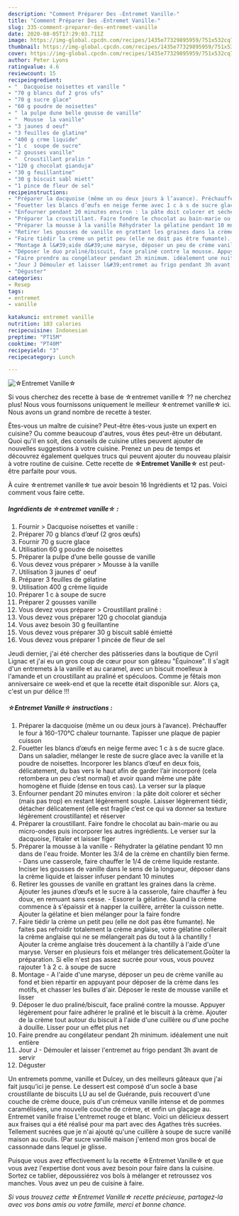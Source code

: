 ```yaml
---
description: "Comment Préparer Des ☆Entremet Vanille☆"
title: "Comment Préparer Des ☆Entremet Vanille☆"
slug: 335-comment-preparer-des-entremet-vanille
date: 2020-08-05T17:29:03.711Z
image: https://img-global.cpcdn.com/recipes/1435e77329895959/751x532cq70/☆entremet-vanille☆-photo-principale-de-la-recette.jpg
thumbnail: https://img-global.cpcdn.com/recipes/1435e77329895959/751x532cq70/☆entremet-vanille☆-photo-principale-de-la-recette.jpg
cover: https://img-global.cpcdn.com/recipes/1435e77329895959/751x532cq70/☆entremet-vanille☆-photo-principale-de-la-recette.jpg
author: Peter Lyons
ratingvalue: 4.6
reviewcount: 15
recipeingredient:
- "  Dacquoise noisettes et vanille "
- "70 g blancs duf 2 gros ufs"
- "70 g sucre glace"
- "60 g poudre de noisettes"
- " la pulpe dune belle gousse de vanille"
- "  Mousse  la vanille"
- "3 jaunes d oeuf"
- "3 feuilles de glatine"
- "400 g crme liquide"
- "1 c  soupe de sucre"
- "2 gousses vanille"
- "  Croustillant pralin "
- "120 g chocolat gianduja"
- "30 g feuillantine"
- "30 g biscuit sabl miett"
- "1 pince de fleur de sel"
recipeinstructions:
- "Préparer la dacquoise (même un ou deux jours à l’avance). Préchauffer le four à 160-170°C chaleur tournante. Tapisser une plaque de papier cuisson"
- "Fouetter les blancs d’œufs en neige ferme avec 1 c à s de sucre glace. Dans un saladier, mélanger le reste de sucre glace avec la vanille et la poudre de noisettes. Incorporer les blancs d’œuf en deux fois, délicatement, du bas vers le haut afin de garder l’air incorporé (cela retombera un peu c’est normal) et avoir quand même une pâte homogène et fluide (dense en tous cas). La verser sur la plaque"
- "Enfourner pendant 20 minutes environ : la pâte doit colorer et sécher (mais pas trop) en restant légèrement souple. Laisser légèrement tiédir, détacher délicatement (elle est fragile c’est ce qui va donner sa texture légèrement croustillante) et réserver"
- "Préparer la croustillant. Faire fondre le chocolat au bain-marie ou au micro-ondes puis incorporer les autres ingrédients. Le verser sur la dacquoise, l’étaler et laisser figer"
- "Préparer la mousse à la vanille Réhydrater la gélatine pendant 10 mn dans de l&#39;eau froide. Monter les 3/4 de la crème en chantilly bien ferme. Dans une casserole, faire chauffer le 1/4 de crème liquide restante. Inciser les gousses de vanille dans le sens de la longueur, déposer dans la crème liquide et laisser infuser pendant 10 minutes"
- "Retirer les gousses de vanille en grattant les graines dans la crème. Ajouter les jaunes d’œufs et le sucre à la casserole, faire chauffer à feu doux, en remuant sans cesse. Essorer la gélatine. Quand la crème commence à s&#39;épaissir et à napper la cuillère, arrêter la cuisson nette. Ajouter la gélatine et bien mélanger pour la faire fondre"
- "Faire tiédir la crème un petit peu (elle ne doit pas être fumante). Ne faites pas refroidir totalement la crème anglaise, votre gélatine collerait la crème anglaise qui ne se mélangerait pas du tout à la chantilly ! Ajouter la crème anglaise très doucement à la chantilly à l&#39;aide d&#39;une maryse. Verser en plusieurs fois et mélanger très délicatement.Goûter la préparation. Si elle n&#39;est pas assez sucrée pour vous, vous pouvez rajouter 1 à 2 c. à soupe de sucre"
- "Montage A l&#39;aide d&#39;une maryse, déposer un peu de crème vanille au fond et bien répartir en appuyant pour déposer de la crème dans les motifs, et chasser les bulles d&#39;air. Déposer le reste de mousse vanille et lisser"
- "Déposer le duo praliné/biscuit, face praliné contre la mousse. Appuyer légèrement pour faire adhérer le praliné et le biscuit à la crème. Ajouter de la crème tout autour du biscuit à l&#39;aide d&#39;une cuillère ou d&#39;une poche à douille. Lisser pour un effet plus net"
- "Faire prendre au congélateur pendant 2h minimum. idéalement une nuit entière"
- "Jour J Démouler et laisser l&#39;entremet au frigo pendant 3h avant de servir"
- "Déguster"
categories:
- Resep
tags:
- entremet
- vanille

katakunci: entremet vanille 
nutrition: 103 calories
recipecuisine: Indonesian
preptime: "PT15M"
cooktime: "PT40M"
recipeyield: "3"
recipecategory: Lunch

---
```



![☆Entremet Vanille☆](https://img-global.cpcdn.com/recipes/1435e77329895959/751x532cq70/☆entremet-vanille☆-photo-principale-de-la-recette.jpg)

Si vous cherchez des recette à base de ☆entremet vanille☆ ?? ne cherchez plus! Nous vous fournissons uniquement le meilleur ☆entremet vanille☆ ici. Nous avons un grand nombre de recette à tester.

Êtes-vous un maître de cuisine? Peut-être êtes-vous juste un expert en cuisine? Ou comme beaucoup d'autres, vous êtes peut-être un débutant. Quoi qu'il en soit, des conseils de cuisine utiles peuvent ajouter de nouvelles suggestions à votre cuisine. Prenez un peu de temps et découvrez également quelques trucs qui peuvent ajouter du nouveau plaisir à votre routine de cuisine. Cette recette de <strong> ☆Entremet Vanille☆ </strong> est peut-être parfaite pour vous.

<!--inarticleads1-->

À cuire ☆entremet vanille☆ tue avoir besoin 16 Ingrédients et 12 pas. Voici comment vous faire cette.

##### Ingrédients de ☆entremet vanille☆ :

1. Fournir  &gt; Dacquoise noisettes et vanille :
1. Préparer 70 g blancs d’œuf (2 gros œufs)
1. Fournir 70 g sucre glace
1. Utilisation 60 g poudre de noisettes
1. Préparer  la pulpe d’une belle gousse de vanille
1. Vous devez vous préparer  &gt; Mousse à la vanille
1. Utilisation 3 jaunes d&#39; oeuf
1. Préparer 3 feuilles de gélatine
1. Utilisation 400 g crème liquide
1. Préparer 1 c à soupe de sucre
1. Préparer 2 gousses vanille
1. Vous devez vous préparer  &gt; Croustillant praliné :
1. Vous devez vous préparer 120 g chocolat gianduja
1. Vous avez besoin 30 g feuillantine
1. Vous devez vous préparer 30 g biscuit sablé émietté
1. Vous devez vous préparer 1 pincée de fleur de sel


Jeudi dernier, j&#39;ai été chercher des pâtisseries dans la boutique de Cyril Lignac et j&#39;ai eu un gros coup de cœur pour son gâteau &#34;Équinoxe&#34;. Il s&#39;agit d&#39;un entremets à la vanille et au caramel, avec un biscuit moelleux à l&#39;amande et un croustillant au praliné et spéculoos. Comme je fêtais mon anniversaire ce week-end et que la recette était disponible sur. Alors ça, c&#39;est un pur délice !!! 

<!--inarticleads2-->

##### ☆Entremet Vanille☆ instructions :

1. Préparer la dacquoise (même un ou deux jours à l’avance). Préchauffer le four à 160-170°C chaleur tournante. Tapisser une plaque de papier cuisson
1. Fouetter les blancs d’œufs en neige ferme avec 1 c à s de sucre glace. Dans un saladier, mélanger le reste de sucre glace avec la vanille et la poudre de noisettes. Incorporer les blancs d’œuf en deux fois, délicatement, du bas vers le haut afin de garder l’air incorporé (cela retombera un peu c’est normal) et avoir quand même une pâte homogène et fluide (dense en tous cas). La verser sur la plaque
1. Enfourner pendant 20 minutes environ : la pâte doit colorer et sécher (mais pas trop) en restant légèrement souple. Laisser légèrement tiédir, détacher délicatement (elle est fragile c’est ce qui va donner sa texture légèrement croustillante) et réserver
1. Préparer la croustillant. Faire fondre le chocolat au bain-marie ou au micro-ondes puis incorporer les autres ingrédients. Le verser sur la dacquoise, l’étaler et laisser figer
1. Préparer la mousse à la vanille - Réhydrater la gélatine pendant 10 mn dans de l&#39;eau froide. Monter les 3/4 de la crème en chantilly bien ferme. - Dans une casserole, faire chauffer le 1/4 de crème liquide restante. Inciser les gousses de vanille dans le sens de la longueur, déposer dans la crème liquide et laisser infuser pendant 10 minutes
1. Retirer les gousses de vanille en grattant les graines dans la crème. Ajouter les jaunes d’œufs et le sucre à la casserole, faire chauffer à feu doux, en remuant sans cesse. - Essorer la gélatine. Quand la crème commence à s&#39;épaissir et à napper la cuillère, arrêter la cuisson nette. Ajouter la gélatine et bien mélanger pour la faire fondre
1. Faire tiédir la crème un petit peu (elle ne doit pas être fumante). Ne faites pas refroidir totalement la crème anglaise, votre gélatine collerait la crème anglaise qui ne se mélangerait pas du tout à la chantilly ! Ajouter la crème anglaise très doucement à la chantilly à l&#39;aide d&#39;une maryse. Verser en plusieurs fois et mélanger très délicatement.Goûter la préparation. Si elle n&#39;est pas assez sucrée pour vous, vous pouvez rajouter 1 à 2 c. à soupe de sucre
1. Montage - A l&#39;aide d&#39;une maryse, déposer un peu de crème vanille au fond et bien répartir en appuyant pour déposer de la crème dans les motifs, et chasser les bulles d&#39;air. Déposer le reste de mousse vanille et lisser
1. Déposer le duo praliné/biscuit, face praliné contre la mousse. Appuyer légèrement pour faire adhérer le praliné et le biscuit à la crème. Ajouter de la crème tout autour du biscuit à l&#39;aide d&#39;une cuillère ou d&#39;une poche à douille. Lisser pour un effet plus net
1. Faire prendre au congélateur pendant 2h minimum. idéalement une nuit entière
1. Jour J - Démouler et laisser l&#39;entremet au frigo pendant 3h avant de servir
1. Déguster


Un entremets pomme, vanille et Dulcey, un des meilleurs gâteaux que j&#39;ai fait jusqu&#39;ici je pense. Le dessert est composé d&#39;un socle à base croustillante de biscuits LU au sel de Guérande, puis recouvert d&#39;une couche de crème douce, puis d&#39;un crémeux vanille intense et de pommes caramélisées, une nouvelle couche de crème, et enfin un glaçage au. Entremet vanille fraise L&#39;entremet rouge et blanc. Voici un délicieux dessert aux fraises qui a été réalisé pour ma part avec des Agathes très sucrées. Tellement sucrées que je n&#39;ai ajouté qu&#39;une cuillère à soupe de sucre vanillé maison au coulis. (Par sucre vanillé maison j&#39;entend mon gros bocal de cassonnade dans lequel je glisse. 

<!--inarticleads1-->

<p>
Puisque vous avez effectivement lu la recette ☆Entremet Vanille☆ et que vous avez l'expertise dont vous avez besoin pour faire dans la cuisine. Sortez ce tablier, dépoussiérez vos bols à mélanger et retroussez vos manches. Vous avez un peu de cuisine à faire.
</p>

<p>
<i>Si vous trouvez cette ☆Entremet Vanille☆ recette précieuse, partagez-la avec vos bons amis ou votre famille, merci et bonne chance.</i>
</p>
